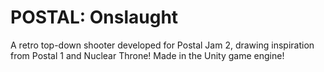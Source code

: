 # POSTAL: Onslaught
A retro top-down shooter developed for Postal Jam 2, drawing inspiration from Postal 1 and Nuclear Throne!
Made in the Unity game engine!
